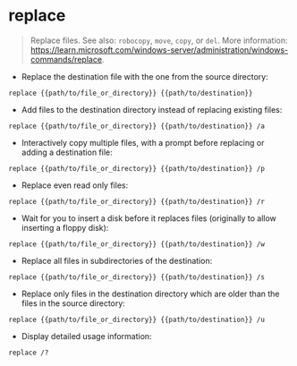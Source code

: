 # replace

> Replace files.
> See also: `robocopy`, `move`, `copy`, or `del`.
> More information: <https://learn.microsoft.com/windows-server/administration/windows-commands/replace>.

- Replace the destination file with the one from the source directory:

`replace {{path/to/file_or_directory}} {{path/to/destination}}`

- Add files to the destination directory instead of replacing existing files:

`replace {{path/to/file_or_directory}} {{path/to/destination}} /a`

- Interactively copy multiple files, with a prompt before replacing or adding a destination file:

`replace {{path/to/file_or_directory}} {{path/to/destination}} /p`

- Replace even read only files:

`replace {{path/to/file_or_directory}} {{path/to/destination}} /r`

- Wait for you to insert a disk before it replaces files (originally to allow inserting a floppy disk):

`replace {{path/to/file_or_directory}} {{path/to/destination}} /w`

- Replace all files in subdirectories of the destination:

`replace {{path/to/file_or_directory}} {{path/to/destination}} /s`

- Replace only files in the destination directory which are older than the files in the source directory:

`replace {{path/to/file_or_directory}} {{path/to/destination}} /u`

- Display detailed usage information:

`replace /?`
